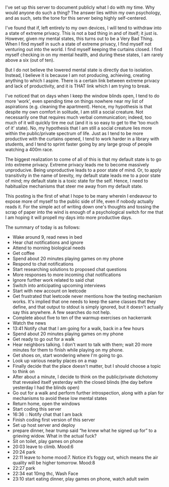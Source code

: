 ---
---
I've set up this server to document publicly what I do with my time. Why would anyone do such a thing? The answer lies within my own psychology, and as such, sets the tone for this server being highly self-centered.

I've found that if, left entirely to my own devices, I will tend to withdraw into a state of extreme privacy.
This is not a bad thing in and of itself; it just is. However, given my mental states, this turns out to be a Very Bad Thing.
When I find myself in such a state of extreme privacy, I find myself not venturing out into the world. I find myself keeping
the curtains closed. I find myself checking in on my mental health, and during these states, I am rarely above a six (out of
ten).

But I do not believe the lowered mental state is directly due to isolation. Instead, I believe it is because I am not producing,
achieving, creating anything to which I aspire. There is a certain link between extreme privacy and lack of productivity, and 
it is THAT link which I am trying to break.

I've noticed that on days when I keep the window blinds open, I tend to do more 'work', even spending time on things nowhere near
my list of aspirations (e.g. cleaning the apartment). Hence, my hypothesis is that despite my own comfort in solitude, I am
still a social creature. Not necessarily one that requires much verbal communication; indeed, too much of it will quickly tire
me out (and it is so easy to get to the 'too much of it' state). No, my hypothesis that I am still a social creature lies more
within the public/private spectrum of life. Just as I tend to be more productive with the curtains opened, I tend to work harder
in a library with students, and I tend to sprint faster going by any large group of people watching a 400m race.

The biggest realization to come of all of this is that my default state is to go into extreme privacy. Extreme privacy leads me
to become massively unproducive. Being unproductive leads to a poor state of mind. Or, to apply transitivity in the name of
brevity, my default state leads me to a poor state of mind; my default state is a toxic state for the self. Hence, I need to 
habitualize mechanisms that steer me away from my default state.

This posting is the first of what I hope to be many wherein I endeavour to expose more of myself to the public side of life, even
if nobody actually reads it. For the simple act of writing down one's thoughts and tossing the scrap of paper into the wind is
enough of a psychological switch for me that I am hoping it will propell my days into more productive days.


The summary of today is as follows:

- Wake around 9, read news in bed
- Hear chat notifications and ignore
- Attend to morning biological needs
- Get coffee
- Spend about 20 minutes playing games on my phone
- Respond to chat notifications
- Start researching solutions to proposed chat questions
- More responses to more incoming chat notifications
- Ignore further work related to said chat
- Switch into anticipating upcoming interviews
- Start with new account on leetcode
- Get frustrated that leetcode never mentions how the testing mechanism works. It's implied that one needs to keep the same
classes that they define, and that output to stdout is simply ignored, but it doesn't actually say this anywhere. A few searches
do not help.
- Complete about five to ten of the warmup exercises on hackerrank
- Watch the news
- 13:41 Notify chat that I am going for a walk, back in a few hours
- Spend about 20 minutes playing games on my phone
- Get ready to go out for a walk
- Hear neighbors talking. I don't want to talk with them; wait 20 more minutes for them to finish while playing on my phone.
- Get shoes on, start wondering where I'm going to go.
- Look up various nearby places on a map
- Finally decide that the place doesn't matter, but I should choose a topic to think on
- After about a minute, I decide to think on the public/private dichotomy that revealed itself yesterday with the closed blinds
(the day before yesterday I had the blinds open)
- Go out for a walk and perform further introspection, along with a plan for mechanisms to avoid these low mental states
- Return home, open the windows
- Start coding this server
- 16:36 :: Notify chat that I am back
- Finish coding first version of this server
- Set up host server and deploy
- prepare dinner, hear trump said “he knew what he signed up for” to a grieving widow.  What in the actual fuck?
- Sit on toilet, play games on phone 
- 20:03 leave to climb.  Mood:6
- 20:24 park
- 22:11 leave to home mood:7.  Notice it’s foggy out, which means the air quality will be higher tomorrow.  Mood:8
- 22:27 park
- 22:34 eat 10mg thc, Wash Face
- 23:10 start eating dinner, play games on phone, watch adult swim

